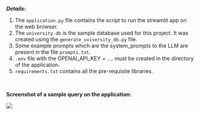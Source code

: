 ***Details:***

1. The `application.py` file contains the script to run the streamlit app on the web browser.
2. The `university.db` is the sample database used for this project. It was created using the `generate_uviversity_db.py` file.
3. Some example prompts which are the system_prompts to the LLM are present in the file `prompts.txt`.
4. `.env` file with the OPENAI_API_KEY = .... must be created in the directory of the application.
5. `requirements.txt` contains all the pre-requisite libraries.

&nbsp;
&nbsp;


**Screenshot of a sample query on the application:**


![](https://github.com/Rakshith-Ram/LLM_SQL_generator/blob/main/SQL-Query-Generator.png)
